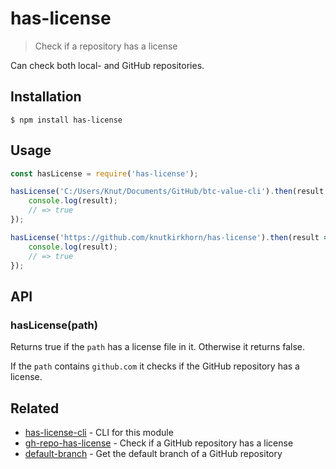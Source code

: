 # has-license

> Check if a repository has a license

Can check both local- and GitHub repositories.

## Installation

```
$ npm install has-license
```

## Usage

```js
const hasLicense = require('has-license');

hasLicense('C:/Users/Knut/Documents/GitHub/btc-value-cli').then(result => {
    console.log(result);
    // => true
});

hasLicense('https://github.com/knutkirkhorn/has-license').then(result => {
    console.log(result);
    // => true
});
```

## API

### hasLicense(path)

Returns true if the `path` has a license file in it. Otherwise it returns false.

If the `path` contains `github.com` it checks if the GitHub repository has a license.  

## Related

- [has-license-cli](https://github.com/knutkirkhorn/has-license-cli) - CLI for this module
- [gh-repo-has-license](https://github.com/knutkirkhorn/gh-repo-has-license) - Check if a GitHub repository has a license
- [default-branch](https://github.com/knutkirkhorn/default-branch) - Get the default branch of a GitHub repository

